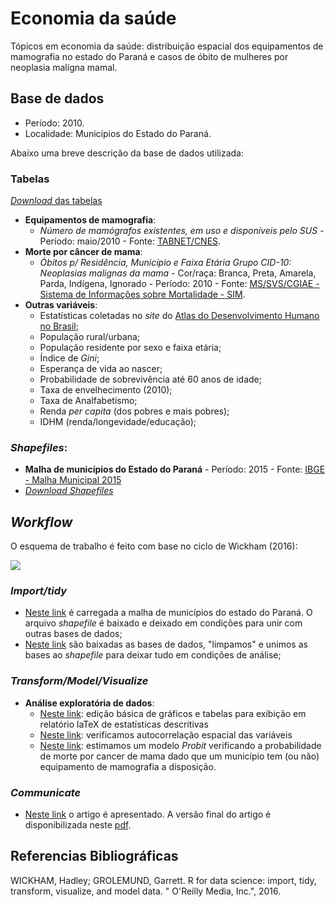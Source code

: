 # Economia da saúde

Tópicos em economia da saúde: distribuição espacial dos equipamentos de mamografia no estado do Paraná e casos de óbito de mulheres por neoplasia malígna mamal.

## Base de dados

- Período: 2010.
- Localidade: Municípios do Estado do Paraná.

Abaixo uma breve descrição da base de dados utilizada:

### Tabelas
[_Download_ das tabelas](https://github.com/rdurl0/economia_da_saude/tree/master/Tabelas)
- **Equipamentos de mamografia**:
  - _Número de mamógrafos existentes, em uso e disponíveis pelo SUS_ - Período: maio/2010 - Fonte: [TABNET/CNES](http://www2.datasus.gov.br/DATASUS/index.php?area=0204&id=11671&VObj=http://tabnet.datasus.gov.br/cgi/deftohtm.exe?cnes/cnv/equipo).
- **Morte por câncer de mama**:
  - _Óbitos p/ Residência, Município e Faixa Etária Grupo CID-10: Neoplasias malignas da mama_ - Cor/raça: Branca, Preta, Amarela, Parda, Indígena, Ignorado - Período: 2010 - Fonte: [MS/SVS/CGIAE - Sistema de Informações sobre Mortalidade - SIM](http://www2.datasus.gov.br/DATASUS/index.php?area=0205&id=6937).
- **Outras variáveis**:
  - Estatísticas coletadas no _site_ do [Atlas do Desenvolvimento Humano no Brasil](https://goo.gl/CWjMkb);
  - População rural/urbana;
  - População residente por sexo e faixa etária;
  - Índice de _Gini_;
  - Esperança de vida ao nascer;
  - Probabilidade de sobrevivência até 60 anos de idade;
  - Taxa de envelhecimento (2010);
  - Taxa de Analfabetismo;
  - Renda _per capita_ (dos pobres e mais pobres);
  - IDHM (renda/longevidade/educação);
      
      
### _Shapefiles_:
- **Malha de municípios do Estado do Paraná** - Período: 2015 - Fonte: [IBGE - Malha Municipal 2015](https://goo.gl/Dprczu)
- [_Download Shapefiles_](https://github.com/rdurl0/economia_da_saude/tree/master/shp)

## _Workflow_
O esquema de trabalho é feito com base no ciclo de Wickham (2016):

![](https://github.com/rdurl0/economia_da_saude/blob/master/r4ds.png)

### _Import/tidy_
- [Neste link](https://github.com/rdurl0/economia_da_saude/blob/master/1_Malha_de_municipios_no_estado_do_Paran%C3%A1.md) é carregada a malha de municípios do estado do Paraná. O arquivo _shapefile_ é baixado e deixado em condições para unir com outras bases de dados;
- [Neste link](https://github.com/rdurl0/economia_da_saude/blob/master/2_Bases_de_dados.md) são baixadas as bases de dados, "limpamos" e unimos as bases ao _shapefile_ para deixar tudo em condições de análise;

### _Transform/Model/Visualize_
- **Análise exploratória de dados**:
    - [Neste link](https://github.com/rdurl0/economia_da_saude/blob/master/3_Analise_exploratoria.md): edição básica de gráficos e tabelas para exibição em relatório laTeX de estatísticas descritivas
    - [Neste link](https://github.com/rdurl0/economia_da_saude/blob/master/4_Autocorrelacao_espacial.md): verificamos autocorrelação espacial das variáveis
    - [Neste link](https://github.com/rdurl0/economia_da_saude/blob/master/5_Modelo_probit.md): estimamos um modelo _Probit_ verificando a probabilidade de morte por cancer de mama dado que um município tem (ou não) equipamento de mamografia a disposição.
    
### _Communicate_
- [Neste link](https://github.com/rdurl0/economia_da_saude/blob/master/0_resultados.Rmd) o artigo é apresentado. A versão final do artigo é disponibilizada neste [pdf](https://github.com/rdurl0/economia_da_saude/blob/master/0_resultados.pdf).

## Referencias Bibliográficas
WICKHAM, Hadley; GROLEMUND, Garrett. R for data science: import, tidy, transform, visualize, and model data. " O'Reilly Media, Inc.", 2016.
